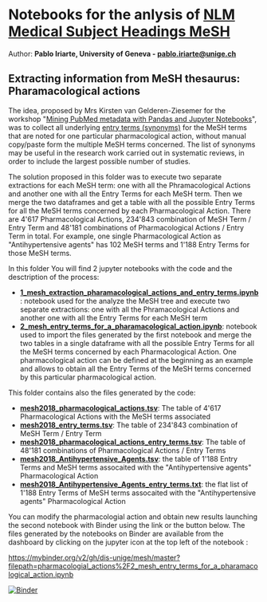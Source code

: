 # Notebooks for the anlysis of [NLM Medical Subject Headings MeSH](https://www.nlm.nih.gov/mesh/meshhome.html)

Author: **Pablo Iriarte, University of Geneva - pablo.iriarte@unige.ch**

## Extracting information from MeSH thesaurus: Pharamacological actions

The idea, proposed by Mrs Kirsten van Gelderen-Ziesemer for the workshop "[Mining PubMed metadata with Pandas and Jupyter Notebooks](https://www.conftool.com/eahil2019/index.php?page=browseSessions&downloads=show&form_session=39&mode=table&presentations=show)", was to collect all underlying [entry terms (synonyms)](https://www.nlm.nih.gov/mesh/intro_entry.html) for the MeSH terms that are noted for one particular pharmacological action, without manual copy/paste form the multiple MeSH terms concerned. The list of synonyms may be useful in the research work carried out in systematic reviews, in order to include the largest possible number of studies.

The solution proposed in this folder was to execute two separate extractions for each MeSH term: one with all the Phramacological Actions and another one with all the Entry Terms for each MeSH term. Then we merge the two dataframes and get a table with all the possible Entry Terms for all the MeSH terms concerned by each Pharmacological Action. There are 4'617 Pharmacological Actions, 234'843 combination of MeSH Term / Entry Term and 48'181 combinations of Pharmacological Actions / Entry Term in total. For example, one single Pharmacological Action as "Antihypertensive agents" has 102 MeSH terms and 1'188 Entry Terms for those MeSH terms.

In this folder You will find 2 jupyter notebooks with the code and the desctription of the process:

* **[1_mesh_extraction_pharamacological_actions_and_entry_terms.ipynb](1_mesh_extraction_pharamacological_actions_and_entry_terms.ipynb)**: notebook used for the analyze the MeSH tree and execute two separate extractions: one with all the Phramacological Actions and another one with all the Entry Terms for each MeSH term
* **[2_mesh_entry_terms_for_a_pharamacological_action.ipynb](2_mesh_entry_terms_for_a_pharamacological_action.ipynb)**: notebook used to import the files generated by the first notebook and merge the two tables in a single dataframe with all the possible Entry Terms for all the MeSH terms concerned by each Pharmacological Action. One pharmacological action can be defined at the beginning as an example and allows to obtain all the Entry Terms of the MeSH terms concerned by this particular pharmacological action.

This folder contains also the files generated by the code:

* **[mesh2018_pharmacological_actions.tsv](mesh2018_pharmacological_actions.tsv)**: The table of 4'617 Pharmacological Actions with the MeSH terms associated
* **[mesh2018_entry_terms.tsv](mesh2018_entry_terms.tsv)**: The table of 234'843 combination of MeSH Term / Entry Term
* **[mesh2018_pharmacological_actions_entry_terms.tsv](mesh2018_pharmacological_actions_entry_terms.tsv)**: The table of 48'181 combinations of Pharmacological Actions / Entry Terms
* **[mesh2018_Antihypertensive_Agents.tsv](mesh2018_Antihypertensive_Agents.tsv)**: the table of 1'188 Entry Terms and MeSH terms assocaited with the "Antihypertensive agents" Pharmacological Action
* **[mesh2018_Antihypertensive_Agents_entry_terms.txt](mesh2018_Antihypertensive_Agents_entry_terms.txt)**: the flat list of 1'188 Entry Terms of MeSH terms assocaited with the "Antihypertensive agents" Pharmacological Action

You can modify the pharmacologial action and obtain new results launching the second notebook with Binder using the link or the button below. The files generated by the notebooks on Binder are available from the dashboard by clicking on the jupyter icon at the top left of the notebook :

https://mybinder.org/v2/gh/dis-unige/mesh/master?filepath=pharmacologial_actions%2F2_mesh_entry_terms_for_a_pharamacological_action.ipynb

[![Binder](https://mybinder.org/badge_logo.svg)](https://mybinder.org/v2/gh/dis-unige/mesh/master?filepath=pharmacologial_actions%2F2_mesh_entry_terms_for_a_pharamacological_action.ipynb)

 

 